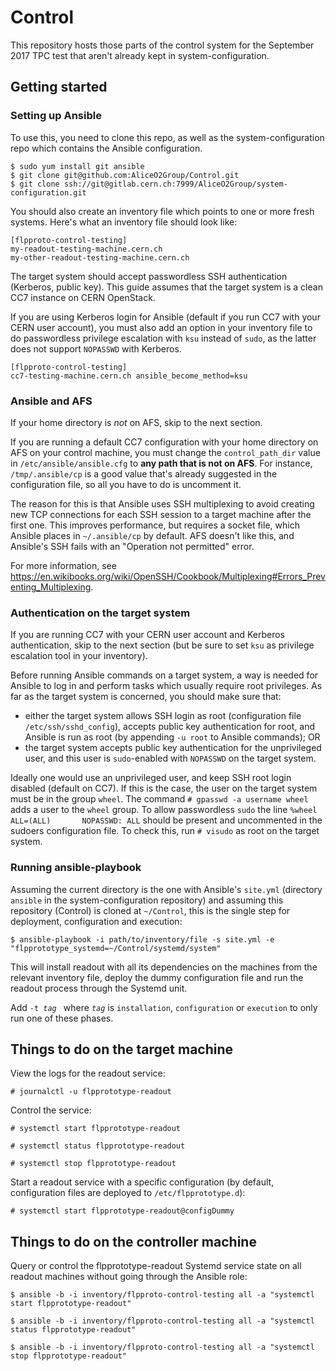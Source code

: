 # Control

This repository hosts those parts of the control system for the September 2017 TPC test that aren't already kept in system-configuration.

## Getting started

### Setting up Ansible

To use this, you need to clone this repo, as well as the system-configuration repo which contains the Ansible configuration.

```
$ sudo yum install git ansible
$ git clone git@github.com:AliceO2Group/Control.git
$ git clone ssh://git@gitlab.cern.ch:7999/AliceO2Group/system-configuration.git
```

You should also create an inventory file which points to one or more fresh systems. Here's what an inventory file should look like:
```
[flpproto-control-testing]
my-readout-testing-machine.cern.ch
my-other-readout-testing-machine.cern.ch
```

The target system should accept passwordless SSH authentication (Kerberos, public key). This guide assumes that the target system is a clean CC7 instance on CERN OpenStack.

If you are using Kerberos login for Ansible (default if you run CC7 with your CERN user account), you must also add an option in your inventory file to do passwordless privilege escalation with `ksu` instead of `sudo`, as the latter does not support `NOPASSWD` with Kerberos.

```
[flpproto-control-testing]
cc7-testing-machine.cern.ch ansible_become_method=ksu
```

### Ansible and AFS

If your home directory is *not* on AFS, skip to the next section.

If you are running a default CC7 configuration with your home directory on AFS on your control machine, you must change the `control_path_dir` value in `/etc/ansible/ansible.cfg` to **any path that is not on AFS**. For instance, `/tmp/.ansible/cp` is a good value that's already suggested in the configuration file, so all you have to do is uncomment it.

The reason for this is that Ansible uses SSH multiplexing to avoid creating new TCP connections for each SSH session to a target machine after the first one. This improves performance, but requires a socket file, which Ansible places in `~/.ansible/cp` by default. AFS doesn't like this, and Ansible's SSH fails with an "Operation not permitted" error.

For more information, see https://en.wikibooks.org/wiki/OpenSSH/Cookbook/Multiplexing#Errors_Preventing_Multiplexing.

### Authentication on the target system

If you are running CC7 with your CERN user account and Kerberos authentication, skip to the next section (but be sure to set `ksu` as privilege escalation tool in your inventory).

Before running Ansible commands on a target system, a way is needed for Ansible to log in and perform tasks which usually require root privileges. As far as the target system is concerned, you should make sure that:
* either the target system allows SSH login as root (configuration file `/etc/ssh/sshd_config`), accepts public key authentication for root, and Ansible is run as root (by appending `-u root` to Ansible commands); OR
* the target system accepts public key authentication for the unprivileged user, and this user is `sudo`-enabled with `NOPASSWD` on the target system.

Ideally one would use an unprivileged user, and keep SSH root login disabled (default on CC7). If this is the case, the user on the target system must be in the group `wheel`. The command `# gpasswd -a username wheel` adds a user to the `wheel` group. To allow passwordless `sudo` the line `%wheel  ALL=(ALL)       NOPASSWD: ALL` should be present and uncommented in the sudoers configuration file. To check this, run `# visudo` as root on the target system.

### Running ansible-playbook

Assuming the current directory is the one with Ansible's `site.yml` (directory `ansible` in the system-configuration repository) and assuming this repository (Control) is cloned at `~/Control`, this is the single step for deployment, configuration and execution:

`$ ansible-playbook -i path/to/inventory/file -s site.yml -e "flpprototype_systemd=~/Control/systemd/system"`

This will install readout with all its dependencies on the machines from the relevant inventory file, deploy the dummy configuration file and run the readout process through the Systemd unit.

Add `-t `*`tag`*` ` where *`tag`* is `installation`, `configuration` or `execution` to only run one of these phases.

## Things to do on the target machine

View the logs for the readout service:

`# journalctl -u flpprototype-readout`

Control the service:

`# systemctl start flpprototype-readout`

`# systemctl status flpprototype-readout`

`# systemctl stop flpprototype-readout`

Start a readout service with a specific configuration (by default, configuration files are deployed to `/etc/flpprototype.d`):

`# systemctl start flpprototype-readout@configDummy`

## Things to do on the controller machine

Query or control the flpprototype-readout Systemd service state on all readout machines without going through the Ansible role:

`$ ansible -b -i inventory/flpproto-control-testing all -a "systemctl start flpprototype-readout"`

`$ ansible -b -i inventory/flpproto-control-testing all -a "systemctl status flpprototype-readout"`

`$ ansible -b -i inventory/flpproto-control-testing all -a "systemctl stop flpprototype-readout"`

